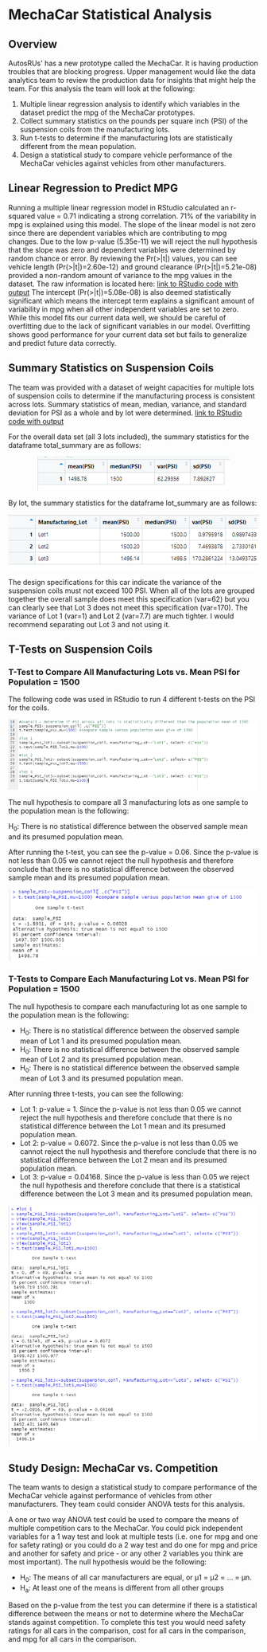 # MechaCar Statistical Analysis

## Overview

AutosRUs' has a new prototype called the MechaCar.  It is having production troubles that are blocking progress.  Upper management would like the data analytics team to review the production data for insights that might help the team. For this analysis the team will look at the following:

1. Multiple linear regression analysis to identify which variables in the dataset predict the mpg of the MechaCar prototypes.
2. Collect summary statistics on the pounds per square inch (PSI) of the suspension coils from the manufacturing lots.
3. Run t-tests to determine if the manufacturing lots are statistically different from the mean population.
4. Design a statistical study to compare vehicle performance of the MechaCar vehicles against vehicles from other manufacturers. 

## Linear Regression to Predict MPG

Running a multiple linear regression model in RStudio calculated an r-squared value = 0.71 indicating a strong correlation.  71% of the variability in mpg is explained using this model.  The slope of the linear model is not zero since there are dependent variables which are contributing to mpg changes.  Due to the low p-value (5.35e-11) we will reject the null hypothesis that the slope was zero and dependent variables were determined by random chance or error.  By reviewing the Pr(>|t|) values, you can see vehicle length (Pr(>|t|)=2.60e-12) and ground clearance (Pr(>|t|)=5.21e-08) provided a non-random amount of variance to the mpg values in the dataset.  The raw information is located here:  [link to RStudio code with output](https://github.com/lauras521/MechaCar_Statistical_Analysis/blob/a3c7f086c5a7dc1bc73dac8b607ff659c9e75f23/Resources/Deliverable1_RStudio.PNG)
The intercept (Pr(>|t|)=5.08e-08) is also deemed statistically significant which means the intercept term explains a significant amount of variability in mpg when all other independent variables are set to zero.  While this model fits our current data well, we should be careful of overfitting due to the lack of significant variables in our model.  Overfitting shows good performance for your current data set but fails to generalize and predict future data correctly.

## Summary Statistics on Suspension Coils
The team was provided with a dataset of weight capacities for multiple lots of suspension coils to determine if the manufacturing process is consistent across lots.  Summary statistics of mean, median, variance, and standard deviation for PSI as a whole and by lot were determined.  [link to RStudio code with output](https://github.com/lauras521/MechaCar_Statistical_Analysis/blob/72b0e3de9cf71d19c5a416dc7505130427b10002/Resources/Deliverable2_RStudio.PNG)

For the overall data set (all 3 lots included), the summary statistics for the dataframe total_summary are as follows:

<p align="center">
  <img src = https://github.com/lauras521/MechaCar_Statistical_Analysis/blob/72b0e3de9cf71d19c5a416dc7505130427b10002/Resources/Deliverable2_TotalSummary_RStudio.PNG>
</p>


By lot, the summary statistics for the dataframe lot_summary are as follows:

<p align="center">
  <img src = https://github.com/lauras521/MechaCar_Statistical_Analysis/blob/72b0e3de9cf71d19c5a416dc7505130427b10002/Resources/Deliverable2_LotSummary_RStudio.PNG>
</p>

The design specifications for this car indicate the variance of the suspension coils must not exceed 100 PSI.  When all of the lots are grouped together the overall sample does meet this specification (var=62) but you can clearly see that Lot 3 does not meet this specification (var=170).  The variance of Lot 1 (var=1) and Lot 2 (var=7.7) are much tighter.  I would recommend separating out Lot 3 and not using it.  

## T-Tests on Suspension Coils

### T-Test to Compare All Manufacturing Lots vs. Mean PSI for Population = 1500
The following code was used in RStudio to run 4 different t-tests on the PSI for the coils.  

<p align="center">
  <img src = https://github.com/lauras521/MechaCar_Statistical_Analysis/blob/af4da05d70cc42ef8bedd708b3a393b42bf38861/Resources/Deliverable3_RStudioCode.PNG>
</p>

The null hypothesis to compare all 3 manufacturing lots as one sample to the population mean is the following:

H<sub>0</sub>: There is no statistical difference between the observed sample mean and its presumed population mean.

After running the t-test, you can see the p-value = 0.06.  Since the p-value is not less than 0.05 we cannot reject the null hypothesis and therefore conclude that there is no statistical difference between the observed sample mean and its presumed population mean.  

<p align="center">
  <img src = https://github.com/lauras521/MechaCar_Statistical_Analysis/blob/af4da05d70cc42ef8bedd708b3a393b42bf38861/Resources/Deliverable3_RStudio_Par1.PNG>
</p>

### T-Tests to Compare Each Manufacturing Lot vs. Mean PSI for Population = 1500

The null hypothesis to compare each manufacturing lot as one sample to the population mean is the following:

* H<sub>0</sub>: There is no statistical difference between the observed sample mean of Lot 1 and its presumed population mean.
* H<sub>0</sub>: There is no statistical difference between the observed sample mean of Lot 2 and its presumed population mean.
* H<sub>0</sub>: There is no statistical difference between the observed sample mean of Lot 3 and its presumed population mean.


After running three t-tests, you can see the following:

* Lot 1: p-value = 1.  Since the p-value is not less than 0.05 we cannot reject the null hypothesis and therefore conclude that there is no statistical difference between the Lot 1 mean and its presumed population mean.  
* Lot 2: p-value = 0.6072.  Since the p-value is not less than 0.05 we cannot reject the null hypothesis and therefore conclude that there is no statistical difference between the Lot 2 mean and its presumed population mean.  
* Lot 3: p-value = 0.04168.  Since the p-value is less than 0.05 we reject the null hypothesis and therefore conclude that there is a statistical difference between the Lot 3 mean and its presumed population mean.  

<p align="center">
  <img src = https://github.com/lauras521/MechaCar_Statistical_Analysis/blob/af4da05d70cc42ef8bedd708b3a393b42bf38861/Resources/Deliverable3_RStudio_Part2.PNG>
</p>


## Study Design: MechaCar vs. Competition
The team wants to design a statistical study to compare performance of the MechaCar vehicle against performance of vehicles from other manufacturers.  They team could consider ANOVA tests for this analysis.

A one or two way ANOVA test could be used to compare the means of multiple competition cars to the MechaCar.  You could pick independent variables for a 1 way test and look at multiple tests (i.e. one for mpg and one for safety rating) or you could do a 2 way test and do one for mpg and price and another for safety and price - or any other 2 variables you think are most important).  The null hypothesis would be the following:

* H<sub>0</sub>: The means of all car manufacturers are equal, or µ1 = µ2 = … = µn.
* H<sub>a</sub>: At least one of the means is different from all other groups

Based on the p-value from the test you can determine if there is a statistical difference between the means or not to determine where the MechaCar stands against competition.  To complete this test you would need safety ratings for all cars in the comparison, cost for all cars in the comparison, and mpg for all cars in the comparison.  




